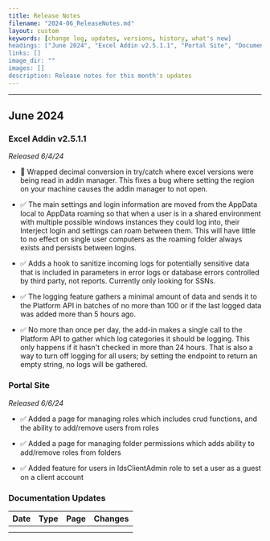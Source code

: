 ```yaml
---
title: Release Notes
filename: "2024-06_ReleaseNotes.md"
layout: custom
keywords: [change log, updates, versions, history, what's new]
headings: ["June 2024", "Excel Addin v2.5.1.1", "Portal Site", "Documentation Updates"]
links: []
image_dir: ""
images: []
description: Release notes for this month's updates
---
```

* * *

## June 2024

### Excel Addin v2.5.1.1

_Released 6/4/24_

- 🐞 Wrapped decimal conversion in try/catch where excel versions were being read in addin manager. This fixes a bug where setting the region on your machine causes the addin manager to not open.

- ✅ The main settings and login information are moved from the AppData local to AppData roaming so that when a user is in a shared environment with multiple possible windows instances they could log into, their Interject login and settings can roam between them. This will have little to no effect on single user computers as the roaming folder always exists and persists between logins.

- ✅ Adds a hook to sanitize incoming logs for potentially sensitive data that is included in parameters in error logs or database errors controlled by third party, not reports. Currently only looking for SSNs.

- ✅ The logging feature gathers a minimal amount of data and sends it to the Platform API in batches of no more than 100 or if the last logged data was added more than 5 hours ago.

- ✅ No more than once per day, the add-in makes a single call to the Platform API to gather which log categories it should be logging. This only happens if it hasn't checked in more than 24 hours. That is also a way to turn off logging for all users; by setting the endpoint to return an empty string, no logs will be gathered.

### Portal Site

_Released 6/6/24_

- ✅ Added a page for managing roles which includes crud functions, and the ability to add/remove users from roles

- ✅ Added a page for managing folder permissions which adds ability to add/remove roles from folders

- ✅ Added feature for users in IdsClientAdmin role to set a user as a guest on a client account

### Documentation Updates

| Date | Type | Page | Changes |
|---|---|---|---|
|  |  |  |  |
|  |  |  |  |
